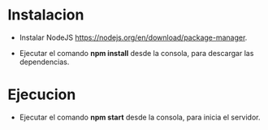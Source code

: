 # Instalacion

- Instalar NodeJS https://nodejs.org/en/download/package-manager.

- Ejecutar el comando **npm install** desde la consola, para descargar las dependencias.

# Ejecucion

- Ejecutar el comando **npm start** desde la consola, para inicia el servidor.
